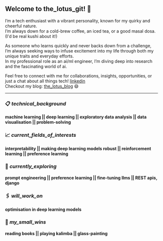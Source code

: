 ## Welcome to the_lotus_git! 🌷

I’m a tech enthusiast with a vibrant personality, known for my quirky and cheerful nature.  
I’m always down for a cold-brew coffee, an iced tea, or a good masal dosa. (I'd be real kushi about it!)  

As someone who learns quickly and never backs down from a challenge, I’m always seeking ways to infuse excitement into my life through both my unique traits and everyday efforts.  
In my professional role as an ai/ml engineer, I’m diving deep into research and the fascinating world of ai.  

Feel free to connect with me for collaborations, insights, opportunities, or just a chat about all things tech! [linkedin](https://www.linkedin.com/in/kamalamsivakumar/)  
Checkout my blog: [the_lotus_blog](https://kamalamsivakumar.github.io/) :smile:  

-------------------------------------------------------------------------------------------------------------------------------------------

### :clipboard: _technical_background_  
#### machine learning || deep learning || exploratory data analysis || data visualisation || problem-solving  

### :chart_with_upwards_trend: _current_fields_of_interests_
#### interpretability || making deep learning models robust || reinforcement learning || preference learning

### :round_pushpin: _currently_exploring_
#### prompt engineering || preference learning || fine-tuning llms || REST apis, django

### :paperclips: _will_work_on_
#### optimisation in deep learning models
 
### :briefcase: _my_small_wins_
#### reading books || playing kalimba || glass-painting
